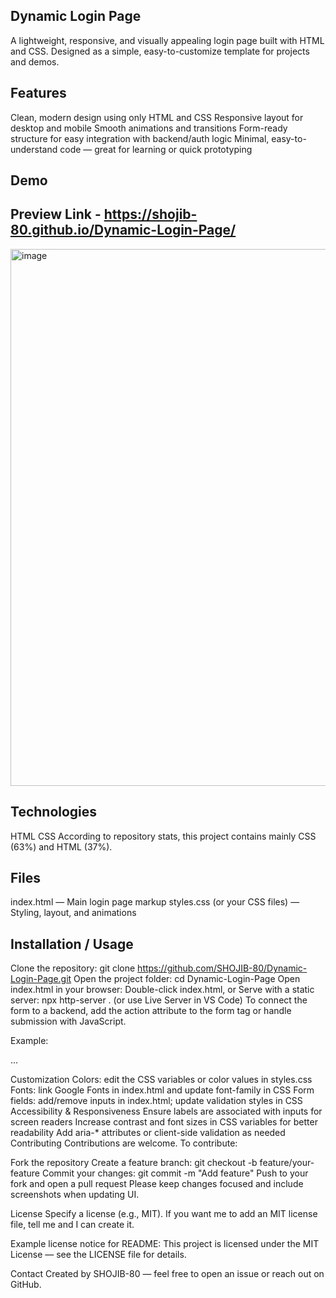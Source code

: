 ## Dynamic Login Page
A lightweight, responsive, and visually appealing login page built with HTML and CSS. Designed as a simple, easy-to-customize template for projects and demos.

## Features
Clean, modern design using only HTML and CSS
Responsive layout for desktop and mobile
Smooth animations and transitions
Form-ready structure for easy integration with backend/auth logic
Minimal, easy-to-understand code — great for learning or quick prototyping

## Demo 
## Preview Link - https://shojib-80.github.io/Dynamic-Login-Page/
<img width="1167" height="859" alt="image" src="https://github.com/user-attachments/assets/7ecb3e52-735b-4c8c-915c-60ce2196fa3d" />

## Technologies
HTML
CSS
According to repository stats, this project contains mainly CSS (63%) and HTML (37%).

## Files
index.html — Main login page markup
styles.css (or your CSS files) — Styling, layout, and animations

## Installation / Usage
Clone the repository: git clone https://github.com/SHOJIB-80/Dynamic-Login-Page.git
Open the project folder: cd Dynamic-Login-Page
Open index.html in your browser:
Double-click index.html, or
Serve with a static server: npx http-server . (or use Live Server in VS Code)
To connect the form to a backend, add the action attribute to the form tag or handle submission with JavaScript.

Example:

<form action="/login" method="POST"> ... </form>
Customization
Colors: edit the CSS variables or color values in styles.css
Fonts: link Google Fonts in index.html and update font-family in CSS
Form fields: add/remove inputs in index.html; update validation styles in CSS
Accessibility & Responsiveness
Ensure labels are associated with inputs for screen readers
Increase contrast and font sizes in CSS variables for better readability
Add aria-* attributes or client-side validation as needed
Contributing
Contributions are welcome. To contribute:

Fork the repository
Create a feature branch: git checkout -b feature/your-feature
Commit your changes: git commit -m "Add feature"
Push to your fork and open a pull request
Please keep changes focused and include screenshots when updating UI.

License
Specify a license (e.g., MIT). If you want me to add an MIT license file, tell me and I can create it.

Example license notice for README: This project is licensed under the MIT License — see the LICENSE file for details.

Contact
Created by SHOJIB-80 — feel free to open an issue or reach out on GitHub.
